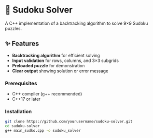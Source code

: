 # 🧩 Sudoku Solver

A C++ implementation of a backtracking algorithm to solve 9×9 Sudoku puzzles.

## ✨ Features
- **Backtracking algorithm** for efficient solving
- **Input validation** for rows, columns, and 3×3 subgrids
- **Preloaded puzzle** for demonstration
- **Clear output** showing solution or error message

### Prerequisites
- C++ compiler (g++ recommended)
- C++17 or later

### Installation
```bash
git clone https://github.com/yourusername/sudoku-solver.git
cd sudoku-solver
g++ main_sudko.cpp -o sudoku_solver
